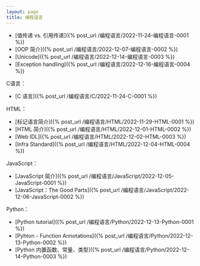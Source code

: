 ```yaml
---
layout: page
title: 编程语言
---
```


* [值传递 vs. 引用传递]({% post_url /编程语言/2022-11-24-编程语言-0001 %})
* [OOP 简介]({% post_url /编程语言/2022-12-07-编程语言-0002 %})
* [Unicode]({% post_url /编程语言/2022-12-14-编程语言-0003 %})
* [Exception handling]({% post_url /编程语言/2022-12-16-编程语言-0004 %})

C语言：
* [C 语言]({% post_url /编程语言/C/2022-11-24-C-0001 %})

HTML：
* [标记语言简介]({% post_url /编程语言/HTML/2022-11-29-HTML-0001 %})
* [HTML 简介]({% post_url /编程语言/HTML/2022-12-01-HTML-0002 %})
* [Web IDL]({% post_url /编程语言/HTML/2022-12-02-HTML-0003 %})
* [Infra Standard]({% post_url /编程语言/HTML/2022-12-04-HTML-0004 %})

JavaScript：
* [JavaScript 简介]({% post_url /编程语言/JavaScript/2022-12-05-JavaScript-0001 %})
* [JavaScript：The Good Parts]({% post_url /编程语言/JavaScript/2022-12-06-JavaScript-0002 %})

Python：
* [Python tutorial]({% post_url /编程语言/Python/2022-12-13-Python-0001 %})
* [Pyhton - Function Annotations]({% post_url /编程语言/Python/2022-12-13-Python-0002 %})
* [Python 内置函数、常量、类型]({% post_url /编程语言/Python/2022-12-14-Python-0003 %})
